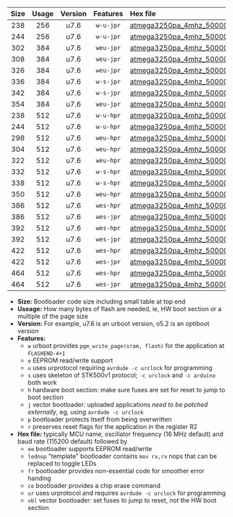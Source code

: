 |Size|Usage|Version|Features|Hex file|
|:-:|:-:|:-:|:-:|:--|
|238|256|u7.6|`w-u-jpr`|[atmega3250pa_4mhz_500000bps_ur_vbl.hex](https://raw.githubusercontent.com/stefanrueger/urboot/main//atmega3250pa_4mhz_500000bps_ur_vbl.hex)|
|244|256|u7.6|`w-u-jpr`|[atmega3250pa_4mhz_500000bps_lednop_ur_vbl.hex](https://raw.githubusercontent.com/stefanrueger/urboot/main//atmega3250pa_4mhz_500000bps_lednop_ur_vbl.hex)|
|302|384|u7.6|`weu-jpr`|[atmega3250pa_4mhz_500000bps_ee_ur_vbl.hex](https://raw.githubusercontent.com/stefanrueger/urboot/main//atmega3250pa_4mhz_500000bps_ee_ur_vbl.hex)|
|308|384|u7.6|`weu-jpr`|[atmega3250pa_4mhz_500000bps_ee_lednop_ur_vbl.hex](https://raw.githubusercontent.com/stefanrueger/urboot/main//atmega3250pa_4mhz_500000bps_ee_lednop_ur_vbl.hex)|
|326|384|u7.6|`weu-jpr`|[atmega3250pa_4mhz_500000bps_ee_lednop_fr_ur_vbl.hex](https://raw.githubusercontent.com/stefanrueger/urboot/main//atmega3250pa_4mhz_500000bps_ee_lednop_fr_ur_vbl.hex)|
|336|384|u7.6|`w-s-jpr`|[atmega3250pa_4mhz_500000bps_vbl.hex](https://raw.githubusercontent.com/stefanrueger/urboot/main//atmega3250pa_4mhz_500000bps_vbl.hex)|
|342|384|u7.6|`w-s-jpr`|[atmega3250pa_4mhz_500000bps_lednop_vbl.hex](https://raw.githubusercontent.com/stefanrueger/urboot/main//atmega3250pa_4mhz_500000bps_lednop_vbl.hex)|
|354|384|u7.6|`weu-jpr`|[atmega3250pa_4mhz_500000bps_ee_lednop_fr_ce_ur_vbl.hex](https://raw.githubusercontent.com/stefanrueger/urboot/main//atmega3250pa_4mhz_500000bps_ee_lednop_fr_ce_ur_vbl.hex)|
|238|512|u7.6|`w-u-hpr`|[atmega3250pa_4mhz_500000bps_ur.hex](https://raw.githubusercontent.com/stefanrueger/urboot/main//atmega3250pa_4mhz_500000bps_ur.hex)|
|244|512|u7.6|`w-u-hpr`|[atmega3250pa_4mhz_500000bps_lednop_ur.hex](https://raw.githubusercontent.com/stefanrueger/urboot/main//atmega3250pa_4mhz_500000bps_lednop_ur.hex)|
|298|512|u7.6|`weu-hpr`|[atmega3250pa_4mhz_500000bps_ee_ur.hex](https://raw.githubusercontent.com/stefanrueger/urboot/main//atmega3250pa_4mhz_500000bps_ee_ur.hex)|
|304|512|u7.6|`weu-hpr`|[atmega3250pa_4mhz_500000bps_ee_lednop_ur.hex](https://raw.githubusercontent.com/stefanrueger/urboot/main//atmega3250pa_4mhz_500000bps_ee_lednop_ur.hex)|
|322|512|u7.6|`weu-hpr`|[atmega3250pa_4mhz_500000bps_ee_lednop_fr_ur.hex](https://raw.githubusercontent.com/stefanrueger/urboot/main//atmega3250pa_4mhz_500000bps_ee_lednop_fr_ur.hex)|
|332|512|u7.6|`w-s-hpr`|[atmega3250pa_4mhz_500000bps.hex](https://raw.githubusercontent.com/stefanrueger/urboot/main//atmega3250pa_4mhz_500000bps.hex)|
|338|512|u7.6|`w-s-hpr`|[atmega3250pa_4mhz_500000bps_lednop.hex](https://raw.githubusercontent.com/stefanrueger/urboot/main//atmega3250pa_4mhz_500000bps_lednop.hex)|
|350|512|u7.6|`weu-hpr`|[atmega3250pa_4mhz_500000bps_ee_lednop_fr_ce_ur.hex](https://raw.githubusercontent.com/stefanrueger/urboot/main//atmega3250pa_4mhz_500000bps_ee_lednop_fr_ce_ur.hex)|
|386|512|u7.6|`wes-hpr`|[atmega3250pa_4mhz_500000bps_ee.hex](https://raw.githubusercontent.com/stefanrueger/urboot/main//atmega3250pa_4mhz_500000bps_ee.hex)|
|386|512|u7.6|`wes-jpr`|[atmega3250pa_4mhz_500000bps_ee_vbl.hex](https://raw.githubusercontent.com/stefanrueger/urboot/main//atmega3250pa_4mhz_500000bps_ee_vbl.hex)|
|392|512|u7.6|`wes-hpr`|[atmega3250pa_4mhz_500000bps_ee_lednop.hex](https://raw.githubusercontent.com/stefanrueger/urboot/main//atmega3250pa_4mhz_500000bps_ee_lednop.hex)|
|392|512|u7.6|`wes-jpr`|[atmega3250pa_4mhz_500000bps_ee_lednop_vbl.hex](https://raw.githubusercontent.com/stefanrueger/urboot/main//atmega3250pa_4mhz_500000bps_ee_lednop_vbl.hex)|
|422|512|u7.6|`wes-hpr`|[atmega3250pa_4mhz_500000bps_ee_lednop_fr.hex](https://raw.githubusercontent.com/stefanrueger/urboot/main//atmega3250pa_4mhz_500000bps_ee_lednop_fr.hex)|
|422|512|u7.6|`wes-jpr`|[atmega3250pa_4mhz_500000bps_ee_lednop_fr_vbl.hex](https://raw.githubusercontent.com/stefanrueger/urboot/main//atmega3250pa_4mhz_500000bps_ee_lednop_fr_vbl.hex)|
|464|512|u7.6|`wes-hpr`|[atmega3250pa_4mhz_500000bps_ee_lednop_fr_ce.hex](https://raw.githubusercontent.com/stefanrueger/urboot/main//atmega3250pa_4mhz_500000bps_ee_lednop_fr_ce.hex)|
|464|512|u7.6|`wes-jpr`|[atmega3250pa_4mhz_500000bps_ee_lednop_fr_ce_vbl.hex](https://raw.githubusercontent.com/stefanrueger/urboot/main//atmega3250pa_4mhz_500000bps_ee_lednop_fr_ce_vbl.hex)|

- **Size:** Bootloader code size including small table at top end
- **Useage:** How many bytes of flash are needed, ie, HW boot section or a multiple of the page size
- **Version:** For example, u7.6 is an urboot version, o5.2 is an optiboot version
- **Features:**
  + `w` urboot provides `pgm_write_page(sram, flash)` for the application at `FLASHEND-4+1`
  + `e` EEPROM read/write support
  + `u` uses urprotocol requiring `avrdude -c urclock` for programming
  + `s` uses skeleton of STK500v1 protocol; `-c urclock` and `-c arduino` both work
  + `h` hardware boot section: make sure fuses are set for reset to jump to boot section
  + `j` vector bootloader: uploaded applications *need to be patched externally*, eg, using `avrdude -c urclock`
  + `p` bootloader protects itself from being overwritten
  + `r` preserves reset flags for the application in the register R2
- **Hex file:** typically MCU name, oscillator frequency (16 MHz default) and baud rate (115200 default) followed by
  + `ee` bootloader supports EEPROM read/write
  + `lednop` "template" bootloader contains `mov rx,rx` nops that can be replaced to toggle LEDs
  + `fr` bootloader provides non-essential code for smoother error handing
  + `ce` bootloader provides a chip erase command
  + `ur` uses urprotocol and requires `avrdude -c urclock` for programming
  + `vbl` vector bootloader: set fuses to jump to reset, not the HW boot section
